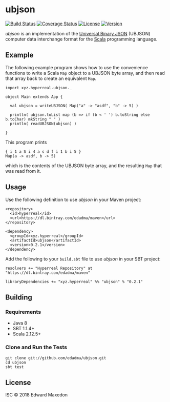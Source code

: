 ubjson
======

[![Build Status](https://www.travis-ci.org/edadma/ubjson.svg?branch=master)](https://www.travis-ci.org/edadma/ubjson)
[![Coverage Status](https://coveralls.io/repos/github/edadma/ubjson/badge.svg?branch=master)](https://coveralls.io/github/edadma/ubjson?branch=master)
[![License](https://img.shields.io/badge/license-ISC-blue.svg)](https://opensource.org/licenses/ISC)
[![Version](https://img.shields.io/badge/latest_release-v0.2.1-orange.svg)](https://www.scala-sbt.org/)

*ubjson* is an implementation of the [Universal Binary JSON](http://ubjson.org/) (UBJSON) computer data interchange format for the [Scala](http://scala-lang.org) programming language.


Example
-------

The following example program shows how to use the convenience functions to write a Scala `Map` object to a UBJSON byte array, and then read that array back to create an equivalent `Map`.

    import xyz.hyperreal.ubjson._

    object Main extends App {

      val ubjson = writeUBJSON( Map("a" -> "asdf", "b" -> 5) )

      println( ubjson.toList map (b => if (b < ' ') b.toString else b.toChar) mkString " " )
      println( readUBJSON(ubjson) )

    }

This program prints

    { i 1 a S i 4 a s d f i 1 b i 5 }
    Map(a -> asdf, b -> 5)

which is the contents of the UBJSON byte array, and the resulting `Map` that was read from it.


Usage
-----

Use the following definition to use *ubjson* in your Maven project:

	<repository>
	  <id>hyperreal</id>
	  <url>https://dl.bintray.com/edadma/maven</url>
	</repository>

	<dependency>
	  <groupId>xyz.hyperreal</groupId>
	  <artifactId>ubjson</artifactId>
	  <version>0.2.1</version>
	</dependency>

Add the following to your `build.sbt` file to use *ubjson* in your SBT project:

	resolvers += "Hyperreal Repository" at "https://dl.bintray.com/edadma/maven"

	libraryDependencies += "xyz.hyperreal" %% "ubjson" % "0.2.1"


Building
--------

### Requirements

- Java 8
- SBT 1.1.4+
- Scala 2.12.5+

### Clone and Run the Tests

	git clone git://github.com/edadma/ubjson.git
	cd ubjson
	sbt test


License
-------

ISC © 2018 Edward Maxedon
